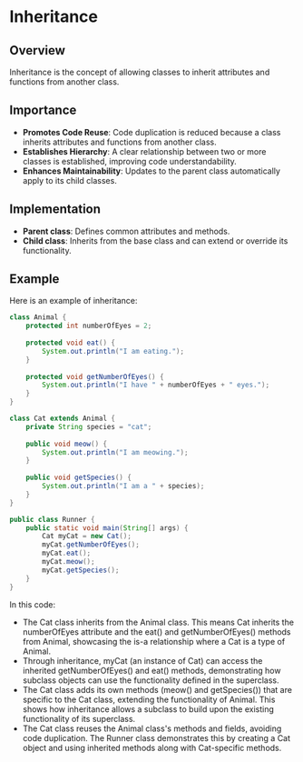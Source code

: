 # Inheritance

## Overview
Inheritance is the concept of allowing classes to inherit attributes and functions from another class.

## Importance
- **Promotes Code Reuse**: Code duplication is reduced because a class inherits attributes and functions from another class.
- **Establishes Hierarchy**: A clear relationship between two or more classes is established, improving code understandability.
- **Enhances Maintainability**: Updates to the parent class automatically apply to its child classes.

## Implementation
- **Parent class**: Defines common attributes and methods.
- **Child class**: Inherits from the base class and can extend or override its functionality.

## Example
Here is an example of inheritance:
```java
class Animal {
    protected int numberOfEyes = 2;
    
    protected void eat() {
        System.out.println("I am eating.");
    }
    
    protected void getNumberOfEyes() {
        System.out.println("I have " + numberOfEyes + " eyes.");
    }
}

class Cat extends Animal {
    private String species = "cat";
    
    public void meow() {
        System.out.println("I am meowing.");
    }
    
    public void getSpecies() {
        System.out.println("I am a " + species);
    }
}

public class Runner {
    public static void main(String[] args) {
        Cat myCat = new Cat();
        myCat.getNumberOfEyes();
        myCat.eat();
        myCat.meow();
        myCat.getSpecies();
    }
}
```
In this code:
- The Cat class inherits from the Animal class. This means Cat inherits the numberOfEyes attribute and the eat() and getNumberOfEyes() methods from Animal, showcasing the is-a relationship where a Cat is a type of Animal.
- Through inheritance, myCat (an instance of Cat) can access the inherited getNumberOfEyes() and eat() methods, demonstrating how subclass objects can use the functionality defined in the superclass.
- The Cat class adds its own methods (meow() and getSpecies()) that are specific to the Cat class, extending the functionality of Animal. This shows how inheritance allows a subclass to build upon the existing functionality of its superclass.
- The Cat class reuses the Animal class's methods and fields, avoiding code duplication. The Runner class demonstrates this by creating a Cat object and using inherited methods along with Cat-specific methods.
